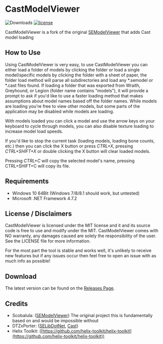 # CastModelViewer

![Downloads](https://img.shields.io/github/downloads/echo000/CastModelViewer/total.svg) [![license](https://img.shields.io/github/license/echo000/CastModelViewer.svg)]()

CastModelViewer is a fork of the original [SEModelViewer](https://github.com/Scobalula/SEModelViewer/) that adds Cast model loading

## How to Use 

Using CastModelViewer is very easy, to use CastModelViewer you can either load a folder of models by clicking the folder or load a single model/specific models by clicking the folder with a sheet of paper, the folder load method will parse all subdirectories and load any *.semodel or *.cast files found. If loading a folder that was exported from Wraith, Greyhound, or Legion (folder name contains "models"), it will provide a prompt to ask if you'd like to use a faster loading method that makes assumptions about model names based off the folder names. While models are loading you're free to view other models, but some parts of the application may be disabled while models are loading.

With models loaded you can click a model and use the arrow keys on your keyboard to cycle through models, you can also disable texture loading to increase model load speeds.

If you'd like to stop the current task (loading models, loading bone counts, etc.) then you can click the X button or press *CTRL+X*, pressing *CTRL+SHIFT+X* or double clicking the X button will clear loaded models. 

Pressing *CTRL+C* will copy the selected model's name, pressing CTRL+SHIFT+C will copy its file.

## Requirements

* Windows 10 64Bit (Windows 7/8/8.1 should work, but untested)
* Microsoft .NET Framework 4.7.2

## License / Disclaimers

CastModelViewer is licensed under the MIT license and it and its source code is free to use and modify under the MIT. CastModelViewer comes with NO warranty, any damages caused are solely the responsibility of the user. See the LICENSE file for more information.

For the most part the tool is stable and works well, it's unlikely to receive new features but if any issues occur then feel free to open an issue with as much info as possible!

## Download

The latest version can be found on the [Releases Page](https://github.com/echo000/CastModelViewer/releases).

## Credits

* Scobalula: ([SEModelViewer](https://github.com/Scobalula/SEModelViewer/)) The original project this is fundamentally based on and would be impossible without
* DTZxPorter: ([SELibDotNet](https://github.com/dtzxporter/SELibDotNet), [Cast](https://github.com/dtzxporter/cast))
* Helix Toolkit: ([https://github.com/helix-toolkit/helix-toolkit](https://github.com/helix-toolkit/helix-toolkit))